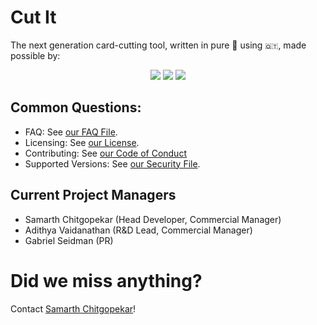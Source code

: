 # Cut It
 The next generation card-cutting tool, written in pure 🐍 using ``🇶🇹``, made possible by:
 <p align="center">
  <img src="https://static.wixstatic.com/media/bb0ec7_3b435e3b0a14461f95327d3df055eb1f~mv2.png/v1/fill/w_66,h_47,al_c,q_85,usm_0.66_1.00_0.01/New%2520Logo%2520(1)_edited.webp">
  <img src="https://www.speechanddebate.org/wp-content/uploads/NSDA-Logo-OneLine-Tagline.png">
  <img src="http://www.fillmurray.com/460/300">
</p>

## Common Questions:
- FAQ: See [our FAQ File](/FAQ.md).
- Licensing: See [our License](/LICENSE).
- Contributing: See [our Code of Conduct](/CODEOFCONDUCT.md#2-contributing)
- Supported Versions: See [our Security File](/SECURITY.md#supported-versions).

## Current Project Managers
- Samarth Chitgopekar (Head Developer, Commercial Manager)
- Adithya Vaidanathan (R&D Lead, Commercial Manager)
- Gabriel Seidman (PR)
# Did we miss anything?
Contact [Samarth Chitgopekar](mailto:sam@chitgopekar.tech)!
